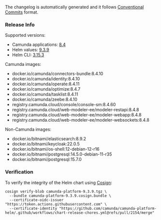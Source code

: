 The changelog is automatically generated and it follows [Conventional Commits](https://www.conventionalcommits.org/en/v1.0.0/) format.
<!-- generated by git-cliff -->
### Release Info

Supported versions:

- Camunda applications: [8.4](https://github.com/camunda/camunda-platform/releases?q=tag%3A8.4&expanded=true)
- Helm values: [9.3.9](https://artifacthub.io/packages/helm/camunda/camunda-platform/9.3.9#parameters)
- Helm CLI: [3.15.3](https://github.com/helm/helm/releases/tag/v3.15.3)

Camunda images:

- docker.io/camunda/connectors-bundle:8.4.10
- docker.io/camunda/identity:8.4.10
- docker.io/camunda/operate:8.4.11
- docker.io/camunda/optimize:8.4.7
- docker.io/camunda/tasklist:8.4.11
- docker.io/camunda/zeebe:8.4.10
- registry.camunda.cloud/console/console-sm:8.4.60
- registry.camunda.cloud/web-modeler-ee/modeler-restapi:8.4.8
- registry.camunda.cloud/web-modeler-ee/modeler-webapp:8.4.8
- registry.camunda.cloud/web-modeler-ee/modeler-websockets:8.4.8

Non-Camunda images:

- docker.io/bitnami/elasticsearch:8.9.2
- docker.io/bitnami/keycloak:22.0.5
- docker.io/bitnami/os-shell:12-debian-12-r16
- docker.io/bitnami/postgresql:14.5.0-debian-11-r35
- docker.io/bitnami/postgresql:15.7.0

### Verification

To verify the integrity of the Helm chart using [Cosign](https://docs.sigstore.dev/signing/quickstart/):

```shell
cosign verify-blob camunda-platform-9.3.9.tgz \
  --bundle camunda-platform-9.3.9.cosign.bundle \
  --certificate-oidc-issuer "https://token.actions.githubusercontent.com" \
  --certificate-identity "https://github.com/camunda/camunda-platform-helm/.github/workflows/chart-release-chores.yml@refs/pull/2154/merge"
```
